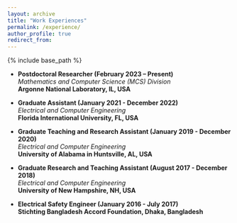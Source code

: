 ```yaml
---
layout: archive
title: "Work Experiences"
permalink: /experience/
author_profile: true
redirect_from:
---
```


{% include base_path %}

<!--## Work Experience-->


<!--### Postdoctoral Researcher (February 2023 – Present) 
**Mathematics and Computer Science (MCS) Division**  
*Argonne National Laboratory, IL, USA*  
📅 **February 2023 – Present**-->

- **Postdoctoral Researcher (February 2023 – Present)**  
*Mathematics and Computer Science (MCS) Division*  
**Argonne National Laboratory, IL, USA**


- **Graduate Assistant (January 2021 - December 2022)**  
*Electrical and Computer Engineering*  
**Florida International University, FL, USA**


- **Graduate Teaching and Research Assistant (January 2019 - December 2020)**  
*Electrical and Computer Engineering*  
**University of Alabama in Huntsville, AL, USA**  


- **Graduate Research and Teaching Assistant (August 2017 - December 2018)**  
*Electrical and Computer Engineering*  
**University of New Hampshire, NH, USA**  


- **Electrical Safety Engineer (January 2016 - July 2017)**  
**Stichting Bangladesh Accord Foundation, Dhaka, Bangladesh**  



<!--**Ph.D. in Electrical Engineering**  
*Iowa State University, Spring 2022*  
- **Major Professor:** T Raman 
- **Minor:** Mathematics-->




